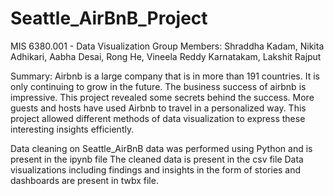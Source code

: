 # Seattle_AirBnB_Project

MIS 6380.001 - Data Visualization
Group Members: Shraddha Kadam, Nikita Adhikari, Aabha Desai, Rong He, Vineela Reddy Karnatakam, Lakshit Rajput


Summary:
Airbnb is a large company that is in more than 191 countries. It is only continuing to grow in the future. The business success of airbnb is impressive. 
This project revealed some secrets behind the success. More guests and hosts have used Airbnb to travel in a personalized way. 
This project allowed different methods of data visualization to express these interesting insights efficiently. 

Data cleaning on Seattle_AirBnB data was performed using Python and is present in the ipynb file
The cleaned data is present in the csv file
Data visualizations including findings and insights in the form of stories and dashboards are present in twbx file.
